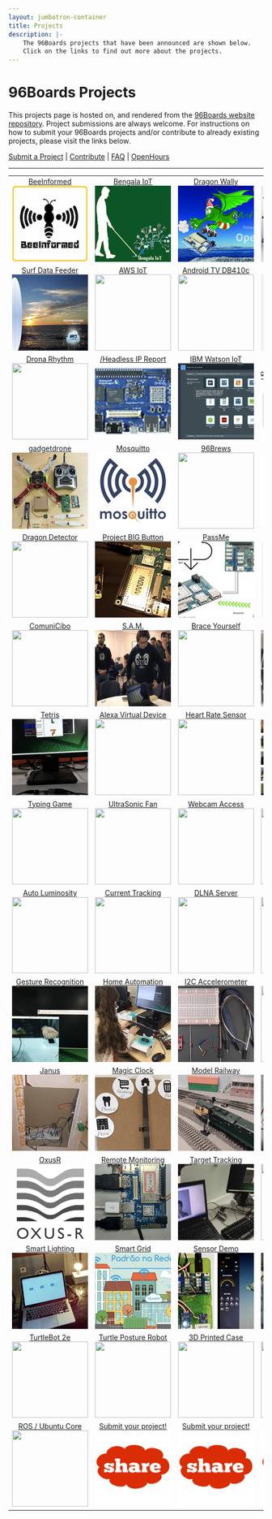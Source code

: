 ```yaml
---
layout: jumbotron-container
title: Projects
description: |-
    The 96Boards projects that have been announced are shown below.
    Click on the links to find out more about the projects.
---
```

# 96Boards Projects

This projects page is hosted on, and rendered from the [96Boards website repository](../../../). Project submissions are always welcome. For instructions on how to submit your 96Boards projects and/or contribute to already existing projects, please visit the links below.

[Submit a Project](submit.md) | [Contribute](contribute.md) | [FAQ](faq.md) | [OpenHours](https://www.96boards.org/openhours/)

***

<table align="center">

<tr>

<td align="center"><a href="view/beeInformed/README.md">BeeInformed</a><br><img src="view/beeInformed/images/thumb.png?raw=true" data-canonical-src="view/beeInformed/images/thumb.png?raw=true" width="150" height="150" /></td>

<td align="center"><a href="view/bengala-iot/README.md">Bengala IoT</a><br><img src="view/bengala-iot/images/thumb.png?raw=true" data-canonical-src="view/bengala-iot/images/thumb.png?raw=true" width="150" height="150" /></td>

<td align="center"><a href="view/dragon-wally/README.md">Dragon Wally</a><br><img src="view/dragon-wally/images/thumb.png?raw=true" data-canonical-src="view/dragon-wally/images/thumb.png?raw=true" width="150" height="150" /></td>

<td align="center"><a href="view/reseni/README.md">ReSeNi</a><br><img src="view/reseni/images/thumb.png?raw=true" data-canonical-src="view/reseni/images/thumb.png?raw=true" width="150" height="150" /></td>

<td align="center"><a href="view/safe2med/README.md">Safe2Med</a><br><img src="view/safe2med/images/thumb.png?raw=true" data-canonical-src="view/safe2med/images/thumb.png?raw=true" width="150" height="150" /></td>

</tr>

<tr>

<td align="center"><a href="view/surfboard-data-feeder/README.md">Surf Data Feeder</a><br><img src="view/surfboard-data-feeder/images/thumb.png?raw=true" data-canonical-src="view/surfboard-data-feeder/images/thumb.png?raw=true" width="150" height="150" /></td>

<td align="center"><a href="view/awsiot/README.md">AWS IoT</a><br><img src="view/awsiot/images/thumb.png?raw=true" data-canonical-src="view/awsiot/images/thumb.png?raw=true" width="150" height="150" /></td>

<td align="center"><a href="view/androidtv/README.md">Android TV DB410c</a><br><img src="view/androidtv/images/thumb.png?raw=true" data-canonical-src="view/androidtv/images/thumb.png?raw=true" width="150" height="150" /></td>

<td align="center"><a href="view/audiomezz/README.md">Audio Mezz</a><br><img src="view/audiomezz/images/thumb.png?raw=true" data-canonical-src="view/audiomezz/images/thumb.png?raw=true" width="150" height="150" /></td>

<td align="center"><a href="view/breakerball/README.md">BreakerBall</a><br><img src="view/breakerball/images/thumb.png?raw=true" data-canonical-src="view/breakerball/images/thumb.png?raw=true" width="150" height="150" /></td>

</tr>

<tr>

<td align="center"><a href="view/dronarhythm/README.md">Drona Rhythm</a><br><img src="view/dronarhythm/images/thumb.png?raw=true" data-canonical-src="view/dronarhythm/images/thumb.png?raw=true" width="150" height="150" /></td>

<td align="center"><a href="view//headlessipreport/README.md">/Headless IP Report</a><br><img src="view/headlessipreport/images/thumb.png?raw=true" data-canonical-src="view/headlessipreport/images/thumb.png?raw=true" width="150" height="150" /></td>

<td align="center"><a href="view/ibmwatsoniot/README.md">IBM Watson IoT</a><br><img src="view/ibmwatsoniot/images/thumb.png?raw=true" data-canonical-src="view/ibmwatsoniot/images/thumb.png?raw=true" width="150" height="150" /></td>

<td align="center"><a href="view/seeingeyerobot/README.md">Seeing Eye Robot</a><br><img src="view/seeingeyerobot/images/thumb.png?raw=true" data-canonical-src="view/seeingeyerobot/images/thumb.png?raw=true" width="150" height="150" /></td>

<td align="center"><a href="view/smartcap/README.md">Smart Cap</a><br><img src="view/smartcap/images/thumb.png?raw=true" data-canonical-src="view/smartcap/images/thumb.png?raw=true" width="150" height="150" /></td>

</tr>

<tr>

<td align="center"><a href="view/gadgetdrone/README.md">gadgetdrone</a><br><img src="view/gadgetdrone/images/thumb.png?raw=true" data-canonical-src="view/gadgetdrone/images/thumb.png?raw=true" width="150" height="150" /></td>

<td align="center"><a href="view/mosquitto/README.md">Mosquitto</a><br><img src="view/mosquitto/images/thumb.png?raw=true" data-canonical-src="view/mosquitto/images/thumb.pngraw=true" width="150" height="150" /></td>

<td align="center"><a href="view/96brews/README.md">96Brews</a><br><img src="view/96brews/images/thumb.png?raw=true" data-canonical-src="view/96brews/images/thumb.png?raw=true" width="150" height="150" /></td>

<td align="center"><a href="view/kvm/README.md">KVM</a><br><img src="view/kvm/images/thumb.png?raw=true" data-canonical-src="view/kvm/images/thumb.png?raw=true" width="150" height="150" /></td>

<td align="center"><a href="view/docker96boardsce/README.md">Docker on 96Boards</a><br><img src="view/docker96boardsce/images/thumb.png?raw=true" data-canonical-src="view/docker96boardsce/images/thumb.png?raw=true" width="150" height="150" /></td>

</tr>

<tr>

<td align="center"><a href="view/dragondetector/README.md">Dragon Detector</a><br><img src="view/dragondetector/images/thumb.png?raw=true" data-canonical-src="view/dragondetector/images/thumb.png?raw=true" width="150" height="150" /></td>

<td align="center"><a href="view/projectbigbutton/README.md">Project BIG Button</a><br><img src="view/projectbigbutton/images/thumb.png?raw=true" data-canonical-src="view/projectbigbutton/images/thumb.png?raw=true" width="150" height="150" /></td>

<td align="center"><a href="view/passme/README.md">PassMe</a><br><img src="view/passme/images/thumb.png?raw=true" data-canonical-src="view/passme/images/thumb.png?raw=true" width="150" height="150" /></td>

<td align="center"><a href="view/smartboiler/README.md">Smart Boiler</a><br><img src="view/smartboiler/images/thumb.png?raw=true" data-canonical-src="view/smartboiler/images/thumb.png?raw=true" width="150" height="150" /></td>

<td align="center"><a href="view/HomeLights/README.md">Home Lights</a><br><img src="view/HomeLights/images/thumb.png?raw=true" data-canonical-src="view/HomeLights/images/thumb.png?raw=true" width="150" height="150" /></td>

</tr>

<tr>

<td align="center"><a href="view/comunicibo/README.md">ComuniCibo</a><br><img src="view/comunicibo/images/thumb.png?raw=true" data-canonical-src="view/comunicibo/images/thumb.png?raw=true" width="150" height="150" /></td>

<td align="center"><a href="view/sam/README.md">S.A.M.</a><br><img src="view/sam/images/thumb.png?raw=true" data-canonical-src="view/sam/images/thumb.png?raw=true" width="150" height="150" /></td>

<td align="center"><a href="view/braceyourself/README.md">Brace Yourself</a><br><img src="view/braceyourself/images/thumb.png?raw=true" data-canonical-src="view/braceyourself/images/thumb.png?raw=true" width="150" height="150" /></td>

<td align="center"><a href="view/superparking/README.md">Super Parking</a><br><img src="view/superparking/images/thumb.png?raw=true" data-canonical-src="view/superparking/images/thumb.png?raw=true" width="150" height="150" /></td>

<td align="center"><a href="view/smartweatherdisplaysystem/README.md">Weather Display</a><br><img src="view/smartweatherdisplaysystem/images/SmartWeather_FrontPage.png?raw=true" data-canonical-src="view/smartweatherdisplaysystem/images/SmartWeather_FrontPage.png?raw=true" width="150" height="150" /></td>

</tr>

<tr>

<td align="center"><a href="view/tetris/README.md">Tetris</a><br><img src="view/tetris/images/thumb.png?raw=true" data-canonical-src="view/tetris/images/thumb.png?raw=true" width="150" height="150" /></td>

<td align="center"><a href="view/amazonalexavirtualdevice/README.md">Alexa Virtual Device</a><br><img src="view/amazonalexavirtualdevice/images/thumb.png?raw=true" data-canonical-src="view/amazonalexavirtualdevice/images/thumb.png?raw=true" width="150" height="150" /></td>

<td align="center"><a href="view/emulatorbleheartratesensor/README.md">Heart Rate Sensor</a><br><img src="view/emulatorbleheartratesensor/images/thumb.png?raw=true" data-canonical-src="view/emulatorbleheartrateSsensor/images/thumb.png?raw=true" width="150" height="150" /></td>

<td align="center"><a href="view/flamerecognition/README.md">Flame Recognition</a><br><img src="view/flamerecognition/images/thumb.png?raw=true" data-canonical-src="view/flamerecognition/images/thumb.png?raw=true" width="150" height="150" /></td>

<td align="center"><a href="view/laserimageingandmodeling/README.md">Laser Image/Model</a><br><img src="view/laserimagingandmodeling/images/thumb.png?raw=true" data-canonical-src="view/laserimagingandmodeling/images/thumb.png?raw=true" width="150" height="150" /></td>

</tr>

<tr>

<td align="center"><a href="view/typinggame/README.md">Typing Game</a><br><img src="view/typinggame/images/thumb.png?raw=true" data-canonical-src="view/typinggame/images/thumb.png?raw=true" width="150" height="150" /></td>

<td align="center"><a href="view/ultrasonicfan/README.md">UltraSonic Fan</a><br><img src="view/ultrasonicfan/images/thumb.png?raw=true" data-canonical-src="view/ultrasonicfan/images/thumb.png?raw=true" width="150" height="150" /></td>

<td align="center"><a href="view/webcambrowseraccess/README.md">Webcam Access</a><br><img src="view/webcambrowseraccess/images/thumb.png?raw=true" data-canonical-src="view/webcambrowseraccess/images/thumb.png?raw=true" width="150" height="150" /></td>

<td align="center"><a href="view/aosptvhikey/README.md">HiKey AOSP TV</a><br><img src="view/aosptvhikey/images/thumb.png?raw=true" data-canonical-src="view/aosptvhikey/images/thumb.png?raw=true" width="150" height="150" /></td>

<td align="center"><a href="view/autobreathalyzer/README.md">Auto Breathalyzer</a><br><img src="view/autobreathalyzer/images/thumb.png?raw=true" data-canonical-src="view/autobreathalyzer/images/thumb.png?raw=true" width="150" height="150" /></td>

</tr>

<tr>

<td align="center"><a href="view/autoluminosity/README.md">Auto Luminosity</a><br><img src="view/autoluminosity/images/thumb.png?raw=true" data-canonical-src="view/autoluminosity/images/thumb.png?raw=true" width="150" height="150" /></td>

<td align="center"><a href="view/currenttracking/README.md">Current Tracking</a><br><img src="view/currenttracking/images/thumb.png?raw=true" data-canonical-src="view/currenttracking/images/thumb.png?raw=true" width="150" height="150" /></td>

<td align="center"><a href="view/dlnamediaserver/README.md">DLNA Server</a><br><img src="view/dlnamediaserver/images/thumb.png?raw=true" data-canonical-src="view/dlnamediaserver/images/thumb.png?raw=true" width="150" height="150" /></td>

<td align="center"><a href="view/digitalalbum/README.md">Digital Album</a><br><img src="view/digitalalbum/images/thumb.png?raw=true" data-canonical-src="view/digitalalbum/images/thumb.png?raw=true" width="150" height="150" /></td>

<td align="center"><a href="view/gpiostemworkshop/README.md">STEM Workshop</a><br><img src="view/gpiostemworkshop/images/thumb.png?raw=true" data-canonical-src="view/gpiostemworkshop/images/thumb.png?raw=true" width="150" height="150" /></td>

</tr>

<tr>

<td align="center"><a href="view/handgesturerecognition/README.md">Gesture Recognition</a><br><img src="view/handgesturerecognition/images/thumb.png?raw=true" data-canonical-src="view/handgesturerecognition/images/thumb.png?raw=true" width="150" height="150" /></td>

<td align="center"><a href="view/homeautomation/README.md">Home Automation</a><br><img src="view/homeautomation/images/thumb.png?raw=true" data-canonical-src="view/homeautomation/images/thumb.png?raw=true" width="150" height="150" /></td>

<td align="center"><a href="view/i2caccelerometer/README.md">I2C Accelerometer</a><br><img src="view/i2caccelerometer/images/thumb.png?raw=true" data-canonical-src="view/i2caccelerometer/images/thumb.png?raw=true" width="150" height="150" /></td>

<td align="center"><a href="view/e-billbreaker/README.md">e-BillBreaker</a><br><img src="view/e-billbreaker/images/thumb.png?raw=true" data-canonical-src="view/e-billbreaker/images/thumb.png?raw=true" width="150" height="150" /></td>

<td align="center"><a href="view/ibmwatsonsensorread/README.md">IBM Watson</a><br><img src="view/ibmwatsonsensorread/images/thumb.png?raw=true" data-canonical-src="view/ibmwatsonsensorread/images/thumb.png?raw=true" width="150" height="150" /></td>

</tr>

<tr>

<td align="center"><a href="view/janus/README.md">Janus</a><br><img src="view/janus/images/thumb.png?raw=true" data-canonical-src="view/janus/images/thumb.png?raw=true" width="150" height="150" /></td>

<td align="center"><a href="view/magiccheck-inclock/README.md">Magic Clock</a><br><img src="view/magiccheck-inclock/images/thumb.png?raw=true" data-canonical-src="view/magiccheck-inclock/images/thumb.png?raw=true" width="150" height="150" /></td>

<td align="center"><a href="view/modelrailway/README.md">Model Railway</a><br><img src="view/modelrailway/images/thumb.png?raw=true" data-canonical-src="view/modelrailway/images/thumb.png?raw=true" width="150" height="150" /></td>

<td align="center"><a href="view/nfcsmartaccess/README.md">NFC Smart Access</a><br><img src="view/nfcsmartaccess/images/thumb.png?raw=true" data-canonical-src="view/nfcsmartaccess/images/thumb.png?raw=true" width="150" height="150" /></td>

<td align="center"><a href="view/needytrashcan/README.md">Needy Trashcan</a><br><img src="view/needytrashcan/images/thumb.png?raw=true" data-canonical-src="view/needytrashcan/images/thumb.png?raw=true" width="150" height="150" /></td>

</tr>

<tr>

<td align="center"><a href="view/oxusr/README.md">OxusR</a><br><img src="view/oxusr/images/thumb.png?raw=true" data-canonical-src="view/oxusr/images/thumb.png?raw=true" width="150" height="150" /></td>

<td align="center"><a href="view/remotemonitoring/README.md">Remote Monitoring</a><br><img src="view/remotemonitoring/images/thumb.png?raw=true" data-canonical-src="view/remotemonitoring/images/thumb.png?raw=true" width="150" height="150" /></td>

<td align="center"><a href="view/remotevideotargettracking/README.md">Target Tracking</a><br><img src="view/remotevideotargettracking/images/thumb.png?raw=true" data-canonical-src="view/remotevideotargettracking/images/thumb.png?raw=true" width="150" height="150" /></td>

<td align="center"><a href="view/vision4all/README.md">Vision 4all</a><br><img src="view/vision4all/images/thumb.png?raw=true" data-canonical-src="view/vision4all/images/thumb.png?raw=true" width="150" height="150" /></td>

<td align="center"><a href="view/sunlightsensor/README.md">Sunlight Sensor</a><br><img src="view/sunlightsensor/images/thumb.png?raw=true" data-canonical-src="view/sunlightsensor/images/thumb.png?raw=true" width="150" height="150" /></td>

</tr>

<tr>

<td align="center"><a href="view/smartlighting/README.md">Smart Lighting</a><br><img src="view/smartlighting/images/thumb.png?raw=true" data-canonical-src="view/smartlighting/images/thumb.png?raw=true" width="150" height="150" /></td>

<td align="center"><a href="view/smartgridenergymeter/README.md">Smart Grid</a><br><img src="view/smartgridenergymeter/images/thumb.png?raw=true" data-canonical-src="view/smartgridenergymeter/images/thumb.png?raw=true" width="150" height="150" /></td>

<td align="center"><a href="view/sensordemo/README.md">Sensor Demo</a><br><img src="view/sensordemo/images/thumb.png?raw=true" data-canonical-src="view/sensordemo/images/thumb.png?raw=true" width="150" height="150" /></td>

<td align="center"><a href="view/rovwindowsiot/README.md">ROV Windows IoT</a><br><img src="view/rovwindowsiot/images/thumb.png?raw=true" data-canonical-src="view/rovwindowsiot/images/thumb.png?raw=true" width="150" height="150" /></td>

<td align="center"><a href="view/winiotnetwork/README.md">Win IoT Network</a><br><img src="view/winiotnetwork/images/thumb.png?raw=true" data-canonical-src="view/winiotnetwork/images/thumb.png?raw=true" width="150" height="150" /></td>

</tr>

<tr>

<td align="center"><a href="view/turtlebot2e/README.md">TurtleBot 2e</a><br><img src="view/turtlebot2e/images/thumb.png?raw=true" data-canonical-src="view/turtlebot2e/images/thumb.png?raw=true" width="150" height="150" /></td>

<td align="center"><a href="view/turtleposturerobot/README.md">Turtle Posture Robot</a><br><img src="view/turtleposturerobot/images/thumb.png?raw=true" data-canonical-src="view/turtleposturerobot/images/thumb.png?raw=true" width="150" height="150" /></td>

<td align="center"><a href="view/3dprintcase/README.md">3D Printed Case</a><br><img src="view/3dprintcase/images/thumb.png?raw=true" data-canonical-src="view/3dprintcase/images/thumb.png?raw=true" width="150" height="150" /></td>

<td align="center"><a href="view/awsgreengrass/README.md">AWS Greengrass</a><br><img src="view/awsgreengrass/images/thumb.png?raw=true" data-canonical-src="view/awsgreengrass/images/thumb.png?raw=true" width="150" height="150" /></td>

<td align="center"><a href="view/alexalifxbulb/README.md">Alexa LIFX Bulb</a><br><img src="view/alexalifxbulb/images/thumb.png?raw=true" data-canonical-src="view/alexalifxbulb/images/thumb.png?raw=true" width="150" height="150" /></td>

</tr>

<tr>

<td align="center"><a href="view/rosproductionubuntucore/README.md">ROS / Ubuntu Core</a><br><img src="view/rosproductionubuntucore/images/thumb.png?raw=true" data-canonical-src="view/rosproductionubuntucore/images/thumb.png?raw=true" width="150" height="150" /></td>

<td align="center"><a href="SUBMIT.md">Submit your project!</a><br><img src="template/images/Share_image.png?raw=true" data-canonical-src="template/images/Share_image.png?raw=true" width="150" height="150" /></td>

<td align="center"><a href="SUBMIT.md">Submit your project!</a><br><img src="template/images/Share_image.png?raw=true" data-canonical-src="template/images/Share_image.png?raw=true" width="150" height="150" /></td>

<td align="center"><a href="SUBMIT.md">Submit your project!</a><br><img src="template/images/Share_image.png?raw=true" data-canonical-src="template/images/Share_image.png?raw=true" width="150" height="150" /></td>

<td align="center"><a href="SUBMIT.md">Submit your project!</a><br><img src="template/images/Share_image.png?raw=true" data-canonical-src="template/images/Share_image.png?raw=true" width="150" height="150" /></td>

</tr>

</table>

